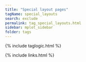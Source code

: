 ```yaml
---
title: "Special layout pages"
tagName: special_layouts
search: exclude
permalink: tag_special_layouts.html
sidebar: mplot_sidebar
folder: tags
---
```


{% include taglogic.html %}

{% include links.html %}
